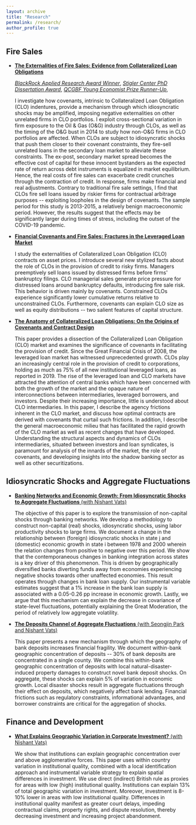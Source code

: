 ```yaml
---
layout: archive
title: "Research"
permalink: /research/
author_profile: true
---
```

## Fire Sales

 * [**The Externalities of Fire Sales: Evidence from Collateralized Loan Obligations**](https://papers.ssrn.com/sol3/papers.cfm?abstract_id=3735645)

   [*BlackRock Applied Research Award Winner*](https://www.blackrock.com/corporate/applied-research-award), 
[*Stigler Center PhD Dissertation Award*](https://www.chicagobooth.edu/research/stigler/research/phd-dissertation-award),
[*QCGBF Young Economist Prize Runner-Up*](https://www.kcl.ac.uk/news/young-economist-prize-competition),

   I investigate how covenants, intrinsic to Collateralized Loan Obligation (CLO) indentures, provide a mechanism through which idiosyncratic shocks may be amplified, imposing negative externalities on other unrelated firms in CLO portfolios. I exploit cross-sectional variation in firm exposure to the Oil &amp; Gas (O&amp;G) industry through CLOs, as well as the timing of the O&amp;G bust in 2014 to study how non-O&amp;G firms in CLO portfolios are affected. When CLOs are subject to idiosyncratic shocks that push them closer to their covenant constraints, they fire-sell unrelated loans in the secondary loan market to alleviate these constraints. The ex-post, secondary market spread becomes the effective cost of capital for these innocent bystanders as the expected rate of return across debt instruments is equalized in market equilibrium. Hence, the real costs of fire sales can exacerbate credit crunches through the contraction of credit. In response, firms make financial and real adjustments. Contrary to traditional fire sale settings, I find that CLOs fire sell loans issued by riskier firms for contractual arbitrage purposes -- exploiting loopholes in the design of covenants. The sample period for this study is 2013-2015, a relatively benign macroeconomic period. However, the results suggest that the effects may be significantly larger during times of stress, including the outset of the COVID-19 pandemic.


 * [**Financial Covenants and Fire Sales: Fractures in the Leveraged Loan Market**](https://papers.ssrn.com/sol3/papers.cfm?abstract_id=3595416)

   I study the externalities of Collateralized Loan Obligation (CLO) contracts on asset prices. I introduce several new stylized facts about the role of CLOs in the provision of credit to risky firms. Managers preemptively sell loans issued by distressed firms before firms' bankruptcy filings. CLO managerial sales generate price pressure for distressed loans around bankruptcy defaults, introducing fire sale risk. This behavior is driven mainly by covenants. Constrained CLOs experience significantly lower cumulative returns relative to unconstrained CLOs. Furthermore, covenants can explain CLO size as well as equity distributions -- two salient features of capital structure.


 * [**The Anatomy of Collateralized Loan Obligations: On the Origins of Covenants and Contract Design**](https://papers.ssrn.com/sol3/papers.cfm?abstract_id=3740092)

   This paper provides a dissection of the Collateralized Loan Obligation (CLO) market and examines the significance of covenants in facilitating the provision of credit. Since the Great Financial Crisis of 2008, the leveraged loan market has witnessed unprecedented growth. CLOs play an increasingly central role in the provision of credit to corporations, holding as much as 75% of all new institutional leveraged loans, as reported in 2019. The rise of the leveraged loan and CLO markets have attracted the attention of central banks which have been concerned with both the growth of the market and the opaque nature of interconnections between intermediaries, leveraged borrowers, and investors. Despite their increasing importance, little is understood about CLO intermediaries. In this paper, I describe the agency frictions inherent in the CLO market, and discuss how optimal contracts are derived with covenants that curtail such frictions. In addition, I describe the general macroeconomic milieu that has facilitated the rapid growth of the CLO market as well as recent changes that have developed. Understanding the structural aspects and dynamics of CLOs intermediaries, situated between investors and loan syndicates, is paramount for analysis of the innards of the market, the role of covenants, and developing insights into the shadow banking sector as well as other securitizations.

## Idiosyncratic Shocks and Aggregate Fluctuations


 * [**Banking Networks and Economic Growth: From Idiosyncratic Shocks to Aggregate Fluctuations** (with Nishant Vats)](https://papers.ssrn.com/sol3/papers.cfm?abstract_id=3556299)

   The objective of this paper is to explore the transmission of non-capital shocks through banking networks. We develop a methodology to construct non-capital (real) shocks, idiosyncratic shocks, using labor productivity shocks to large firms. We document a change in the relationship between (foreign) idiosyncratic shocks in state j and (domestic) economic growth in state i between 1978 and 2000 wherein the relation changes from positive to negative over this period. We show that the contemporaneous changes in banking integration across states is a key driver of this phenomenon. This is driven by geographically diversified banks diverting funds away from economies experiencing negative shocks towards other unaffected economies. This result operates through changes in bank loan supply. Our instrumental variable estimates suggest that a 1% increase in the bank loan supply is associated with a 0.05-0.26 pp increase in economic growth. Lastly, we argue that this mechanism can explain the decrease in covariance of state-level fluctuations, potentially explaining the Great Moderation, the period of relatively low aggregate volatility.


 * [**The Deposits Channel of Aggregate Fluctuations** (with Seongjin Park and Nishant Vats)](https://papers.ssrn.com/sol3/papers.cfm?abstract_id=3875969)

   This paper presents a new mechanism through which the geography of bank deposits increases financial fragility. We document within-bank geographic concentration of deposits -- 30% of bank deposits are concentrated in a single county. We combine this within-bank geographic concentration of deposits with local natural-disaster-induced property damages to construct novel bank deposit shocks. On aggregate, these shocks can explain 5% of variation in economic growth. Local disaster shocks result in aggregate fluctuations through their effect on deposits, which negatively affect bank lending. Financial frictions such as regulatory constraints, informational advantages, and borrower constraints are critical for the aggregation of shocks.

## Finance and Development


 * [**What Explains Geographic Variation in Corporate Investment?** (with Nishant Vats)](https://papers.ssrn.com/sol3/papers.cfm?abstract_id=3851008)

   We show that institutions can explain geographic concentration over and above agglomerative forces. This paper uses within country variation in institutional quality, combined with a local identification approach and instrumental variable strategy to explain spatial differences in investment. We use direct (indirect) British rule as proxies for areas with low (high) institutional quality. Institutions can explain 13% of total geographic variation in investment. Moreover, investment is 8-10% lower in areas with low institutional quality. Differences in institutional quality manifest as greater court delays, impeding contractual claims, property rights, and dispute resolution, thereby decreasing investment and increasing project abandonment.

